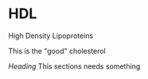 # HDL

High Density Lipoproteins

This is the "good" cholesterol

_Heading_
This sections needs something 